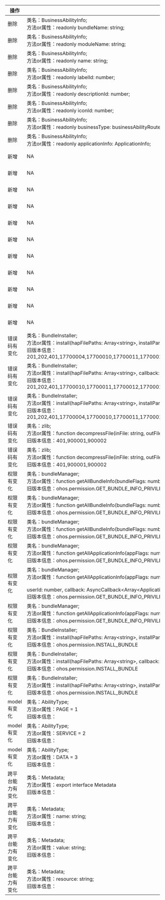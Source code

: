 | 操作 | 旧版本 | 新版本 | d.ts文件 |
| ---- | ------ | ------ | -------- |
|删除|类名：BusinessAbilityInfo;<br>方法or属性：readonly bundleName: string;|NA|BusinessAbilityInfo.d.ts|
|删除|类名：BusinessAbilityInfo;<br>方法or属性：readonly moduleName: string;|NA|BusinessAbilityInfo.d.ts|
|删除|类名：BusinessAbilityInfo;<br>方法or属性：readonly name: string;|NA|BusinessAbilityInfo.d.ts|
|删除|类名：BusinessAbilityInfo;<br>方法or属性：readonly labelId: number;|NA|BusinessAbilityInfo.d.ts|
|删除|类名：BusinessAbilityInfo;<br>方法or属性：readonly descriptionId: number;|NA|BusinessAbilityInfo.d.ts|
|删除|类名：BusinessAbilityInfo;<br>方法or属性：readonly iconId: number;|NA|BusinessAbilityInfo.d.ts|
|删除|类名：BusinessAbilityInfo;<br>方法or属性：readonly businessType: businessAbilityRouter.BusinessType;|NA|BusinessAbilityInfo.d.ts|
|删除|类名：BusinessAbilityInfo;<br>方法or属性：readonly applicationInfo: ApplicationInfo;|NA|BusinessAbilityInfo.d.ts|
|新增|NA|类名：bundleManager;<br>方法or属性：function getBundleInfoForSelfSync(bundleFlags: number): BundleInfo;|@ohos.bundle.bundleManager.d.ts|
|新增|NA|类名：bundleManager;<br>方法or属性：function getSpecifiedDistributionType(bundleName: string): string;|@ohos.bundle.bundleManager.d.ts|
|新增|NA|类名：bundleManager;<br>方法or属性：function getAdditionalInfo(bundleName: string): string;|@ohos.bundle.bundleManager.d.ts|
|新增|NA|类名：ExtensionAbilityType;<br>方法or属性：PUSH = 17|@ohos.bundle.bundleManager.d.ts|
|新增|NA|类名：ExtensionAbilityType;<br>方法or属性：APP_ACCOUNT_AUTHORIZATION = 19|@ohos.bundle.bundleManager.d.ts|
|新增|NA|类名：VerifyCodeParam;<br>方法or属性：moduleName: string;|@ohos.bundle.installer.d.ts|
|新增|NA|类名：VerifyCodeParam;<br>方法or属性：signatureFilePath: string;|@ohos.bundle.installer.d.ts|
|新增|NA|类名：InstallParam;<br>方法or属性：specifiedDistributionType?: string;|@ohos.bundle.installer.d.ts|
|新增|NA|类名：InstallParam;<br>方法or属性：additionalInfo?: string;|@ohos.bundle.installer.d.ts|
|新增|NA|类名：InstallParam;<br>方法or属性：verifyCodeParams?: Array\<VerifyCodeParam>;|@ohos.bundle.installer.d.ts|
|新增|NA|类名：ReqPermissionDetail;<br>方法or属性：moduleName: string;|BundleInfo.d.ts|
|错误码有变化|类名：BundleInstaller;<br>方法or属性：install(hapFilePaths: Array\<string>, installParam: InstallParam, callback: AsyncCallback\<void>): void;<br>旧版本信息：201,202,401,17700004,17700010,17700011,17700012,17700015,17700016,17700017,17700018,17700031,17700036,17700039,17700041,17700042,17700043,17700044,17700047|类名：BundleInstaller;<br>方法or属性：install(hapFilePaths: Array\<string>, installParam: InstallParam, callback: AsyncCallback\<void>): void;<br>新版本信息：201,202,401,17700004,17700010,17700011,17700012,17700015,17700016,17700017,17700018,17700031,17700036,17700039,17700041,17700042,17700043,17700044,17700047,17700048|@ohos.bundle.installer.d.ts|
|错误码有变化|类名：BundleInstaller;<br>方法or属性：install(hapFilePaths: Array\<string>, callback: AsyncCallback\<void>): void;<br>旧版本信息：201,202,401,17700010,17700011,17700012,17700015,17700016,17700017,17700018,17700031,17700036,17700039,17700041,17700042,17700043,17700044,17700047|类名：BundleInstaller;<br>方法or属性：install(hapFilePaths: Array\<string>, callback: AsyncCallback\<void>): void;<br>新版本信息：201,202,401,17700010,17700011,17700012,17700015,17700016,17700017,17700018,17700031,17700036,17700039,17700041,17700042,17700043,17700044,17700047,17700048|@ohos.bundle.installer.d.ts|
|错误码有变化|类名：BundleInstaller;<br>方法or属性：install(hapFilePaths: Array\<string>, installParam?: InstallParam): Promise\<void>;<br>旧版本信息：201,202,401,17700004,17700010,17700011,17700012,17700015,17700016,17700017,17700018,17700031,17700036,17700039,17700041,17700042,17700043,17700044,17700047|类名：BundleInstaller;<br>方法or属性：install(hapFilePaths: Array\<string>, installParam?: InstallParam): Promise\<void>;<br>新版本信息：201,202,401,17700004,17700010,17700011,17700012,17700015,17700016,17700017,17700018,17700031,17700036,17700039,17700041,17700042,17700043,17700044,17700047,17700048|@ohos.bundle.installer.d.ts|
|错误码有变化|类名：zlib;<br>方法or属性：function decompressFile(inFile: string, outFile: string, options: Options, callback: AsyncCallback\<void>): void;<br>旧版本信息：401,900001,900002|类名：zlib;<br>方法or属性：function decompressFile(inFile: string, outFile: string, options: Options, callback: AsyncCallback\<void>): void;<br>新版本信息：401,900001,900002,900003|@ohos.zlib.d.ts|
|错误码有变化|类名：zlib;<br>方法or属性：function decompressFile(inFile: string, outFile: string, options: Options): Promise\<void>;<br>旧版本信息：401,900001,900002|类名：zlib;<br>方法or属性：function decompressFile(inFile: string, outFile: string, options: Options): Promise\<void>;<br>新版本信息：401,900001,900002,900003|@ohos.zlib.d.ts|
|权限有变化|类名：bundleManager;<br>方法or属性：function getAllBundleInfo(bundleFlags: number, callback: AsyncCallback\<Array\<BundleInfo>>): void;<br>旧版本信息：ohos.permission.GET_BUNDLE_INFO_PRIVILEGED|类名：bundleManager;<br>方法or属性：function getAllBundleInfo(bundleFlags: number, callback: AsyncCallback\<Array\<BundleInfo>>): void;<br>新版本信息：ohos.permission.GET_INSTALLED_BUNDLE_LIST|@ohos.bundle.bundleManager.d.ts|
|权限有变化|类名：bundleManager;<br>方法or属性：function getAllBundleInfo(bundleFlags: number, userId: number, callback: AsyncCallback\<Array\<BundleInfo>>): void;<br>旧版本信息：ohos.permission.GET_BUNDLE_INFO_PRIVILEGED|类名：bundleManager;<br>方法or属性：function getAllBundleInfo(bundleFlags: number, userId: number, callback: AsyncCallback\<Array\<BundleInfo>>): void;<br>新版本信息：ohos.permission.GET_INSTALLED_BUNDLE_LIST|@ohos.bundle.bundleManager.d.ts|
|权限有变化|类名：bundleManager;<br>方法or属性：function getAllBundleInfo(bundleFlags: number, userId?: number): Promise\<Array\<BundleInfo>>;<br>旧版本信息：ohos.permission.GET_BUNDLE_INFO_PRIVILEGED|类名：bundleManager;<br>方法or属性：function getAllBundleInfo(bundleFlags: number, userId?: number): Promise\<Array\<BundleInfo>>;<br>新版本信息：ohos.permission.GET_INSTALLED_BUNDLE_LIST|@ohos.bundle.bundleManager.d.ts|
|权限有变化|类名：bundleManager;<br>方法or属性：function getAllApplicationInfo(appFlags: number, callback: AsyncCallback\<Array\<ApplicationInfo>>): void;<br>旧版本信息：ohos.permission.GET_BUNDLE_INFO_PRIVILEGED|类名：bundleManager;<br>方法or属性：function getAllApplicationInfo(appFlags: number, callback: AsyncCallback\<Array\<ApplicationInfo>>): void;<br>新版本信息：ohos.permission.GET_INSTALLED_BUNDLE_LIST|@ohos.bundle.bundleManager.d.ts|
|权限有变化|类名：bundleManager;<br>方法or属性：function getAllApplicationInfo(appFlags: number,<br><br>    userId: number, callback: AsyncCallback\<Array\<ApplicationInfo>>): void;<br>旧版本信息：ohos.permission.GET_BUNDLE_INFO_PRIVILEGED|类名：bundleManager;<br>方法or属性：function getAllApplicationInfo(appFlags: number,<br><br>    userId: number, callback: AsyncCallback\<Array\<ApplicationInfo>>): void;<br>新版本信息：ohos.permission.GET_INSTALLED_BUNDLE_LIST|@ohos.bundle.bundleManager.d.ts|
|权限有变化|类名：bundleManager;<br>方法or属性：function getAllApplicationInfo(appFlags: number, userId?: number): Promise\<Array\<ApplicationInfo>>;<br>旧版本信息：ohos.permission.GET_BUNDLE_INFO_PRIVILEGED|类名：bundleManager;<br>方法or属性：function getAllApplicationInfo(appFlags: number, userId?: number): Promise\<Array\<ApplicationInfo>>;<br>新版本信息：ohos.permission.GET_INSTALLED_BUNDLE_LIST|@ohos.bundle.bundleManager.d.ts|
|权限有变化|类名：BundleInstaller;<br>方法or属性：install(hapFilePaths: Array\<string>, installParam: InstallParam, callback: AsyncCallback\<void>): void;<br>旧版本信息：ohos.permission.INSTALL_BUNDLE|类名：BundleInstaller;<br>方法or属性：install(hapFilePaths: Array\<string>, installParam: InstallParam, callback: AsyncCallback\<void>): void;<br>新版本信息：ohos.permission.INSTALL_BUNDLE,ohos.permission.INSTALL_ENTERPRISE_BUNDLE|@ohos.bundle.installer.d.ts|
|权限有变化|类名：BundleInstaller;<br>方法or属性：install(hapFilePaths: Array\<string>, callback: AsyncCallback\<void>): void;<br>旧版本信息：ohos.permission.INSTALL_BUNDLE|类名：BundleInstaller;<br>方法or属性：install(hapFilePaths: Array\<string>, callback: AsyncCallback\<void>): void;<br>新版本信息：ohos.permission.INSTALL_BUNDLE,ohos.permission.INSTALL_ENTERPRISE_BUNDLE|@ohos.bundle.installer.d.ts|
|权限有变化|类名：BundleInstaller;<br>方法or属性：install(hapFilePaths: Array\<string>, installParam?: InstallParam): Promise\<void>;<br>旧版本信息：ohos.permission.INSTALL_BUNDLE|类名：BundleInstaller;<br>方法or属性：install(hapFilePaths: Array\<string>, installParam?: InstallParam): Promise\<void>;<br>新版本信息：ohos.permission.INSTALL_BUNDLE,ohos.permission.INSTALL_ENTERPRISE_BUNDLE|@ohos.bundle.installer.d.ts|
|model有变化|类名：AbilityType;<br>方法or属性：PAGE = 1<br>旧版本信息：|类名：AbilityType;<br>方法or属性：PAGE = 1<br>新版本信息：FAModelOnly|@ohos.bundle.bundleManager.d.ts|
|model有变化|类名：AbilityType;<br>方法or属性：SERVICE = 2<br>旧版本信息：|类名：AbilityType;<br>方法or属性：SERVICE = 2<br>新版本信息：FAModelOnly|@ohos.bundle.bundleManager.d.ts|
|model有变化|类名：AbilityType;<br>方法or属性：DATA = 3<br>旧版本信息：|类名：AbilityType;<br>方法or属性：DATA = 3<br>新版本信息：FAModelOnly|@ohos.bundle.bundleManager.d.ts|
|跨平台能力有变化|类名：Metadata;<br>方法or属性：export interface Metadata<br>旧版本信息：|类名：Metadata;<br>方法or属性：export interface Metadata<br>新版本信息：crossplatform|Metadata.d.ts|
|跨平台能力有变化|类名：Metadata;<br>方法or属性：name: string;<br>旧版本信息：|类名：Metadata;<br>方法or属性：name: string;<br>新版本信息：crossplatform|Metadata.d.ts|
|跨平台能力有变化|类名：Metadata;<br>方法or属性：value: string;<br>旧版本信息：|类名：Metadata;<br>方法or属性：value: string;<br>新版本信息：crossplatform|Metadata.d.ts|
|跨平台能力有变化|类名：Metadata;<br>方法or属性：resource: string;<br>旧版本信息：|类名：Metadata;<br>方法or属性：resource: string;<br>新版本信息：crossplatform|Metadata.d.ts|
